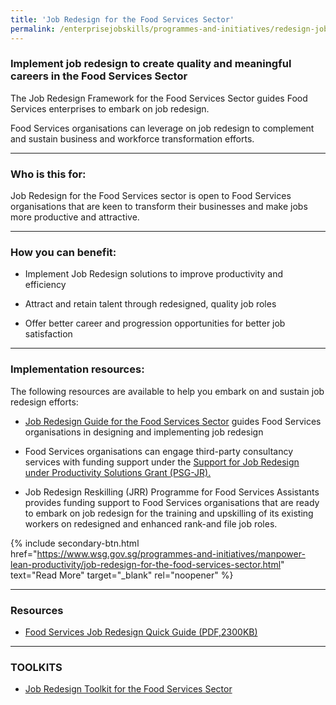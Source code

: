```yaml
---
title: 'Job Redesign for the Food Services Sector'
permalink: /enterprisejobskills/programmes-and-initiatives/redesign-jobs/job-redesign-for-the-food-services-sector/
---
```


### Implement job redesign to create quality and meaningful careers in the Food Services Sector

The Job Redesign Framework for the Food Services Sector guides Food Services enterprises to embark on job redesign.

Food Services organisations can leverage on job redesign to complement and sustain business and workforce transformation efforts.

---

### Who is this for:

Job Redesign for the Food Services sector is open to Food Services organisations that are keen to transform their businesses and make jobs more productive and attractive.

---

### How you can benefit:

- Implement Job Redesign solutions to improve productivity and efficiency

- Attract and retain talent through redesigned, quality job roles

- Offer better career and progression opportunities for better job satisfaction

---

### Implementation resources:

The following resources are available to help you embark on and sustain job redesign efforts:

- <a href="http://www.sgpc.sg/job-redesign-for-food-services-sector/" target="_blank" rel="noopener">Job Redesign Guide for the Food Services Sector</a> guides Food Services organisations in designing and implementing job redesign

- Food Services organisations can engage third-party consultancy services with funding support under the <a href="https://www.wsg.gov.sg/productivity-solutions-grant-job-redesign.html" target="_blank" rel="noopener">Support for Job Redesign under Productivity Solutions Grant (PSG-JR).</a>

- Job Redesign Reskilling (JRR) Programme for Food Services Assistants provides funding support to Food Services organisations that are ready to embark on job redesign for the training and upskilling of its existing workers on redesigned and enhanced rank-and file job roles.

{% include secondary-btn.html href="https://www.wsg.gov.sg/programmes-and-initiatives/manpower-lean-productivity/job-redesign-for-the-food-services-sector.html" text="Read More" target="_blank" rel="noopener" %}

---

### Resources

- <a href="https://www.wsg.gov.sg/content/dam/ssg-wsg/wsg/general/documents/fs-jr-quick-guide_20180704.pdf" target="_blank" rel="noopener">Food Services Job Redesign Quick Guide (PDF,2300KB)</a>

---

### TOOLKITS

- <a href="https://www.wsg.gov.sg/programmes-and-initiatives/manpower-lean-productivity/job-redesign-for-the-food-services-sector.html" target="_blank" rel="noopener">Job Redesign Toolkit for the Food Services Sector</a>

<script src="/jquery/jquery.min.js"></script>
<script src="/jquery/resize-tables.js"></script>
